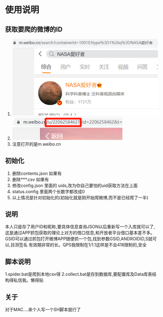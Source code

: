 # 使用说明
## 获取要爬的微博的ID
1. ![打开m.weibo.cn搜索](Pics/search.png "打开m.weibo.cn搜索")
2. ![进入图片找到U/XXX](Pics/click.png "进入图片找到U/XXX")
3. 注意打开的是m.weibo.cn
## 初始化
1. 删除contents.json 如果有
2. 删除***.csv 如果有
3. 修改config.json 里面的 uids,改为你自己要怕的uid获取方法在上面
4. status.config 里面两个长数字都改成0
5. 以上情况是针对初始化的(初始化就是刚开始爬微博,而不是已经爬了一半)
## 说明
本人只是存了用户ID和昵称,要具体信息查询JSON以后重新写一个入库就可以了,
这是通过APP抓包获取的理论上对方的借口信息,和开放者平台借口基本差不多。
GSID可以通过抓包打开微博APP随便抓一个包,找到参数GSID,ANDROIDID,S就可以,目测签名
有效期非常的长。QPS我限制在1/1.1这样是不会418限制的,安全
## 脚本说明
1.spider.bat是爬到本地csv得
2.collect.bat是存到数据库,要配置库及Data库表结构得私信我。懒得贴
## 关于
对于MAC....来个人写一个SH脚本就行了
